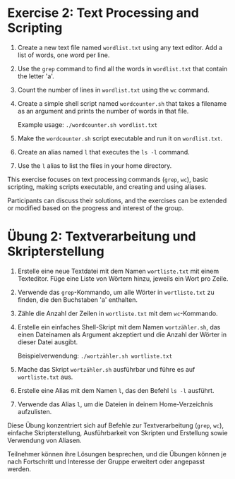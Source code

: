 # Exercise 2: Text Processing and Scripting

1. Create a new text file named `wordlist.txt` using any text editor. Add a list of words, one word per line.

2. Use the `grep` command to find all the words in `wordlist.txt` that contain the letter 'a'.

3. Count the number of lines in `wordlist.txt` using the `wc` command.

4. Create a simple shell script named `wordcounter.sh` that takes a filename as an argument and prints the number of words in that file.

   Example usage: `./wordcounter.sh wordlist.txt`

5. Make the `wordcounter.sh` script executable and run it on `wordlist.txt`.

6. Create an alias named `l` that executes the `ls -l` command.

7. Use the `l` alias to list the files in your home directory.

This exercise focuses on text processing commands (`grep`, `wc`), basic scripting, making scripts executable, and creating and using aliases.

Participants can discuss their solutions, and the exercises can be extended or modified based on the progress and interest of the group.


# Übung 2: Textverarbeitung und Skripterstellung

1. Erstelle eine neue Textdatei mit dem Namen `wortliste.txt` mit einem Texteditor. Füge eine Liste von Wörtern hinzu, jeweils ein Wort pro Zeile.

2. Verwende das `grep`-Kommando, um alle Wörter in `wortliste.txt` zu finden, die den Buchstaben 'a' enthalten.

3. Zähle die Anzahl der Zeilen in `wortliste.txt` mit dem `wc`-Kommando.

4. Erstelle ein einfaches Shell-Skript mit dem Namen `wortzähler.sh`, das einen Dateinamen als Argument akzeptiert und die Anzahl der Wörter in dieser Datei ausgibt.

   Beispielverwendung: `./wortzähler.sh wortliste.txt`

5. Mache das Skript `wortzähler.sh` ausführbar und führe es auf `wortliste.txt` aus.

6. Erstelle eine Alias mit dem Namen `l`, das den Befehl `ls -l` ausführt.

7. Verwende das Alias `l`, um die Dateien in deinem Home-Verzeichnis aufzulisten.

Diese Übung konzentriert sich auf Befehle zur Textverarbeitung (`grep`, `wc`), einfache Skripterstellung, Ausführbarkeit von Skripten und Erstellung sowie Verwendung von Aliasen.

Teilnehmer können ihre Lösungen besprechen, und die Übungen können je nach Fortschritt und Interesse der Gruppe erweitert oder angepasst werden.




